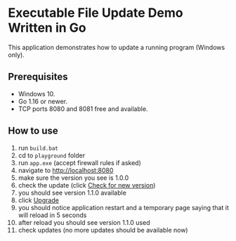 Executable File Update Demo Written in Go
=========================================

This application demonstrates how to update a running program (Windows only).

## Prerequisites

- Windows 10.
- Go 1.16 or newer.
- TCP ports 8080 and 8081 free and available.

## How to use

1. run `build.bat`
1. cd to `playground` folder
1. run `app.exe` (accept firewall rules if asked)
1. navigate to [http://localhost:8080](http://localhost:8080)
1. make sure the version you see is 1.0.0
1. check the update (click [Check for new version](http://localhost:8080/check))
1. you should see version 1.1.0 available
1. click [Upgrade](http://localhost:8080/install)
1. you should notice application restart and a temporary page saying that it will reload in 5 seconds
1. after reload you should see version 1.1.0 used
1. check updates (no more updates should be available now)

